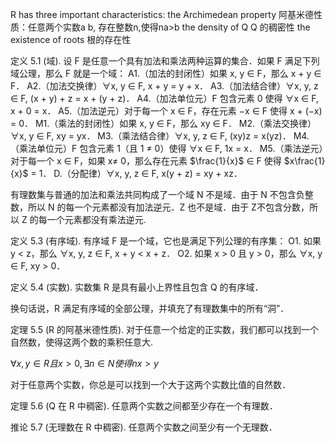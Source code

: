 R has three important characteristics:
the Archimedean property 阿基米德性质：任意两个实数a b, 存在整数n,使得na>b
the density of Q  Q 的稠密性
the existence of roots 根的存在性

定义 5.1 (域).
设 F 是任意一个具有加法和乘法两种运算的集合．如果 F 满足下列域公理，那么 F 就是一个域：
A1.（加法的封闭性）如果 x, y ∈ F，那么 x + y ∈ F．
A2.（加法交换律）∀x, y ∈ F, x + y = y + x．
A3.（加法结合律）∀x, y, z ∈ F, (x + y) + z = x + (y + z)．
A4.（加法单位元）F 包含元素 0 使得 ∀x ∈ F, x + 0 = x．
A5.（加法逆元）对于每一个 x ∈ F，存在元素 −x ∈ F 使得 x + (−x) = 0．
M1.（乘法的封闭性）如果 x, y ∈ F，那么 xy ∈ F．
M2.（乘法交换律）∀x, y ∈ F, xy = yx．
M3.（乘法结合律）∀x, y, z ∈ F, (xy)z = x(yz)．
M4.（乘法单位元）F 包含元素 1（且 1 $\neq$ 0）使得 ∀x ∈ F, 1x = x．
M5.（乘法逆元）对于每一个 x ∈ F，如果 x$\neq$ 0，那么存在元素 $\frac{1}{x}$ ∈ F 使得 $x\frac{1}{x}$ = 1．
D.（分配律）∀x, y, z ∈ F, x(y + z) = xy + xz．

有理数集与普通的加法和乘法共同构成了一个域
N 不是域．由于 N 不包含负整数，所以 N 的每一个元素都没有加法逆元．Z 也不是域．由于 Z不包含分数，所以 Z 的每一个元素都没有乘法逆元.


定义 5.3 (有序域).
有序域 F 是一个域，它也是满足下列公理的有序集：
O1. 如果 y < z，那么 ∀x, y, z ∈ F, x + y < x + z．
O2. 如果 x > 0 且 y > 0，那么 ∀x, y ∈ F, xy > 0．

定义 5.4 (实数). 实数集 R 是具有最小上界性且包含 Q 的有序域．

换句话说，R 满足有序域的全部公理，并填充了有理数集中的所有“洞”．

定理 5.5 (R 的阿基米德性质).
对于任意一个给定的正实数，我们都可以找到一个自然数，使得这两个数的乘积任意大.

$\forall x , y \in R 且 x >0, \exists n \in N 使得 nx > y$ 

对于任意两个实数，你总是可以找到一个大于这两个实数比值的自然数．

定理 5.6 (Q 在 R 中稠密).
任意两个实数之间都至少存在一个有理数．

推论 5.7 (无理数在 R 中稠密).
任意两个实数之间至少有一个无理数．





